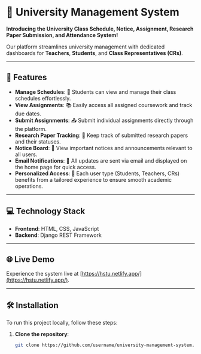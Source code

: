 # 🌟 University Management System

**Introducing the University Class Schedule, Notice, Assignment, Research Paper Submission, and Attendance System!**

Our platform streamlines university management with dedicated dashboards for **Teachers**, **Students**, and **Class Representatives (CRs)**. 

---

## 🚀 Features

- **Manage Schedules**: 📅 Students can view and manage their class schedules effortlessly.
- **View Assignments**: 📚 Easily access all assigned coursework and track due dates.
- **Submit Assignments**: 📤 Submit individual assignments directly through the platform.
- **Research Paper Tracking**: 📑 Keep track of submitted research papers and their statuses.
- **Notice Board**: 📣 View important notices and announcements relevant to all users.
- **Email Notifications**: 📧 All updates are sent via email and displayed on the home page for quick access.
- **Personalized Access**: 👥 Each user type (Students, Teachers, CRs) benefits from a tailored experience to ensure smooth academic operations.

---

## 💻 Technology Stack

- **Frontend**: HTML, CSS, JavaScript
- **Backend**: Django REST Framework

---

## 🌐 Live Demo

Experience the system live at [https://hstu.netlify.app/](https://hstu.netlify.app/).

---

## 🛠️ Installation

To run this project locally, follow these steps:

1. **Clone the repository**:
   ```bash
   git clone https://github.com/username/university-management-system.git
